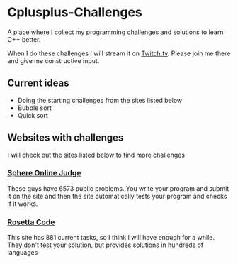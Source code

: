 # Cplusplus-Challenges
A place where I collect my programming challenges and solutions to learn C++ better.

When I do these challenges I will stream it on [Twitch.tv](https://www.twitch.tv/oldgrumpygamer). Please join me there and give me constructive input.

## Current ideas
* Doing the starting challenges from the sites listed below
* Bubble sort
* Quick sort

## Websites with challenges
I will check out the sites listed below to find more challenges

### [Sphere Online Judge](https://www.spoj.com/)
These guys have 6573 public problems.
You write your program and submit it on the site and then the site automatically tests your program and checks if it works.

### [Rosetta Code](http://rosettacode.org/wiki/Category:Programming_Tasks)
This site has 881 current tasks, so I think I will have enough for a while.
They don't test your solution, but provides solutions in hundreds of languages
